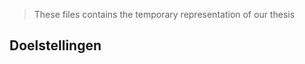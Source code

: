 >These files contains the temporary representation of our thesis


## Doelstellingen

<!-- Vul hier aan -->